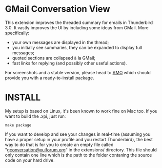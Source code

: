 GMail Conversation View
=======================

This extension improves the threaded summary for emails in Thunderbird 3.0. It
vastly improves the UI by including some ideas from GMail. More specifically:

* your own messages are displayed in the thread;
* you initially see summaries, they can be expanded to display full messages;
* quoted sections are collapsed à la GMail;
* fast links for replying (and possibly other useful actions).

For screenshots and a stable version, please head to [AMO](https://addons.mozilla.org/en-US/thunderbird/addon/54035) which should
provide you with a ready-to-install package.

INSTALL
=======

My setup is based on Linux, it's been known to work fine on Mac too. If you want
to build the .xpi, just run:

    make package

If you want to develop and see your changes in real-time (assuming you have a
proper setup in your profile and you restart Thunderbird), the best way to do
that is for you to create an empty file called "gconversation@xulforum.org" in
the extensions/ directory. This file should only contain one line which is the
path to the folder contaning the source code on your hard drive.
